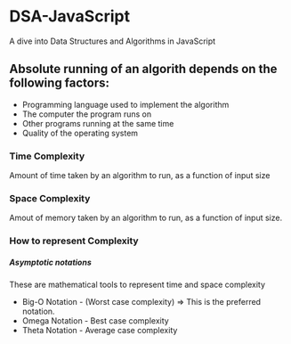 # DSA-JavaScript
A dive into Data Structures and Algorithms in JavaScript

## Absolute running of an algorith depends on the following factors:
* Programming language used to implement the algorithm
* The computer the program runs on
* Other programs running at the same time
* Quality of the operating system

### Time Complexity
Amount of time taken by an algorithm to run, as a function of input size

### Space Complexity
Amout of memory taken by an algorithm to run, as a function of input size.

### How to represent Complexity
##### Asymptotic notations
These are mathematical tools to represent time and space complexity

* Big-O Notation   - (Worst case complexity)  => This is the preferred notation.
* Omega Notation  - Best case complexity
* Theta Notation  - Average case complexity
